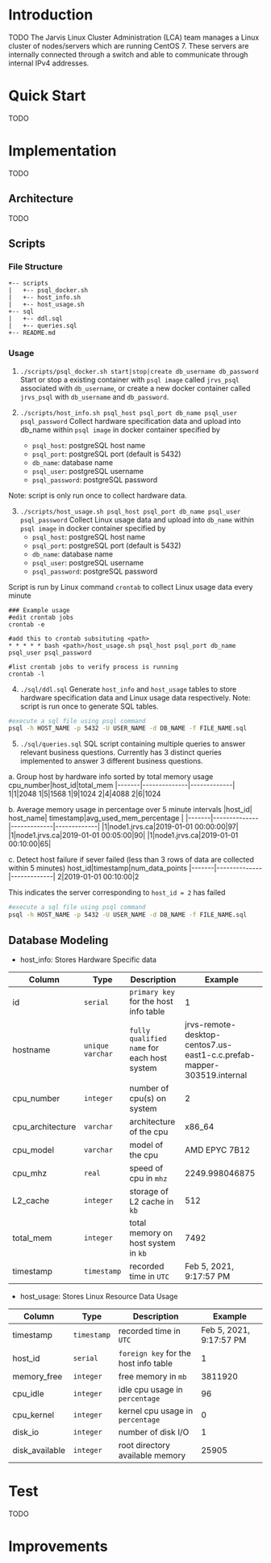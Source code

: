 # Introduction
TODO
The Jarvis Linux Cluster Administration (LCA) team manages a Linux cluster of nodes/servers which are running CentOS 7. These servers are internally connected through a switch and able to communicate through internal IPv4 addresses.



# Quick Start
TODO


# Implementation
TODO


## Architecture
TODO


## Scripts

### File Structure
```
+-- scripts
|   +-- psql_docker.sh
|   +-- host_info.sh
|   +-- host_usage.sh
+-- sql
|   +-- ddl.sql
|   +-- queries.sql
+-- README.md
```
### Usage
1. `./scripts/psql_docker.sh start|stop|create db_username db_password`
Start or stop a existing container with `psql image` called `jrvs_psql` associated with `db_username`, or create a new docker container called `jrvs_psql` with `db_username` and `db_password`.

2. `./scripts/host_info.sh psql_host psql_port db_name psql_user psql_password`
Collect hardware specification data and upload into db_name within `psql image` in docker container specified by
	- `psql_host`: postgreSQL host name
	- `psql_port`: postgreSQL port (default is 5432)
	- `db_name`: database name
	- `psql_user`: postgreSQL username
	- `psql_password`: postgreSQL password

Note: script is only run once to collect hardware data.

3. `./scripts/host_usage.sh psql_host psql_port db_name psql_user psql_password`
Collect Linux usage data and upload into `db_name` within `psql image` in docker container specified by 
	- `psql_host`: postgreSQL host name
	- `psql_port`: postgreSQL port (default is 5432)
	- `db_name`: database name
	- `psql_user`: postgreSQL username
	- `psql_password`: postgreSQL password

Script is run by Linux command `crontab` to collect Linux usage data every minute

```
### Example usage
#edit crontab jobs 
crontab -e 

#add this to crontab subsituting <path>
* * * * * bash <path>/host_usage.sh psql_host psql_port db_name psql_user psql_password
 
#list crontab jobs to verify process is running
crontab -l
```

4. `./sql/ddl.sql`
Generate `host_info` and `host_usage` tables to store hardware specification data and Linux usage data respectively. Note: script is run once to generate SQL tables.
```bash
#execute a sql file using psql command
psql -h HOST_NAME -p 5432 -U USER_NAME -d DB_NAME -f FILE_NAME.sql
```
5. `./sql/queries.sql`
SQL script containing multiple queries to answer relevant business questions. Currently has 3 distinct queries implemented to answer 3 different business questions.

a. Group host by hardware info sorted by total memory usage
cpu_number|host_id|total_mem 
|-------|--------------|-------------|
1|1|2048 
1|5|1568 
1|9|1024 
2|4|4088
2|6|1024


b. Average memory usage in percentage over 5 minute intervals
|host_id| host_name| timestamp|avg_used_mem_percentage |
|-------|--------------|-------------|-------------|
|1|node1.jrvs.ca|2019-01-01 00:00:00|97|
|1|node1.jrvs.ca|2019-01-01 00:05:00|90|
|1|node1.jrvs.ca|2019-01-01 00:10:00|65|

c. Detect host failure if sever failed (less than 3 rows of data are collected within 5 minutes)
host_id|timestamp|num_data_points 
|-------|--------------|-------------|
2|2019-01-01 00:10:00|2 

This indicates the server corresponding to `host_id = 2` has failed

```bash
#execute a sql file using psql command
psql -h HOST_NAME -p 5432 -U USER_NAME -d DB_NAME -f FILE_NAME.sql
```


## Database Modeling
- host_info: Stores Hardware Specific data

|Column                |Type             | Description                     |Example                       |
|--------------------|---------------|-------------------------------|-----------------------------|
|id                  |`serial`         |`primary key` for the host info table | 1
|hostname            |`unique varchar` |`fully qualified name` for each host system |jrvs-remote-desktop-centos7.us-east1-c.c.prefab-mapper-303519.internal |
|cpu_number          |`integer`        |number of cpu(s) on system  |2 |
|cpu_architecture    |`varchar`        |architecture of the cpu     |x86_64 |
|cpu_model           |`varchar`        |model of the cpu            |AMD EPYC 7B12 |
|cpu_mhz             |`real`           |speed of cpu in `mhz`               |2249.998046875
|L2_cache            |`integer`        |storage of L2 cache in `kb`         |512 |
|total_mem           |`integer`        |total memory on host system in `kb` |7492 |
|timestamp           |`timestamp`      |recorded time in `UTC`              |Feb 5, 2021, 9:17:57 PM |

- host_usage: Stores Linux Resource Data Usage

|Column         |Type        |Description                  		|Example                      |
|---------------|------------|------------------------------------------|-----------------------------|
|timestamp      |`timestamp` |recorded time in `UTC`             	|Feb 5, 2021, 9:17:57 PM      |
|host_id        |`serial`    |`foreign key` for the host info table 	|1 			      |
|memory_free    |`integer`   |free memory in `mb` 			|3811920                      |
|cpu_idle       |`integer`   |idle cpu usage in `percentage` 		|96                           |
|cpu_kernel     |`integer`   |kernel cpu usage in `percentage` 		|0                            |
|disk_io        |`integer`   |number of disk I/O 			|1                 	      |
|disk_available |`integer`   |root directory available memory 		|25905 			      |


# Test
TODO


# Improvements
